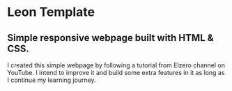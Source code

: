 # Leon Template
## Simple responsive webpage built with HTML & CSS.

I created this simple webpage by following a tutorial from Elzero channel on YouTube. I intend to improve it and build some extra features in it as long as I continue my learning journey.
